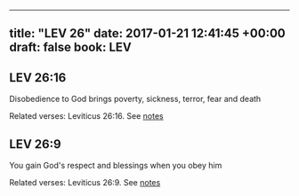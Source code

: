 
---
title: "LEV 26"
date: 2017-01-21 12:41:45 +00:00
draft: false
book: LEV
---

## LEV 26:16

Disobedience to God brings poverty, sickness, terror, fear and death

Related verses: Leviticus 26:16. See [notes](https://my.bible.com/notes/2553043532336849428)


## LEV 26:9

You gain God's respect and blessings when you obey him

Related verses: Leviticus 26:9. See [notes](https://my.bible.com/notes/2553041977760014863)

